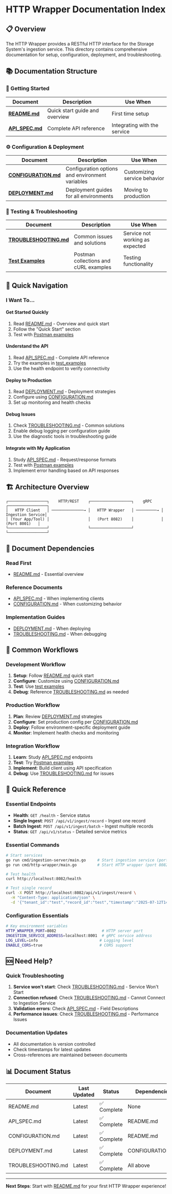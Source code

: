 # HTTP Wrapper Documentation Index

## 📋 Overview
The HTTP Wrapper provides a RESTful HTTP interface for the Storage System's ingestion service. This directory contains comprehensive documentation for setup, configuration, deployment, and troubleshooting.

## 📚 Documentation Structure

### 🚀 Getting Started
| Document | Description | Use When |
|----------|-------------|----------|
| **[README.md](README.md)** | Quick start guide and overview | First time setup |
| **[API_SPEC.md](API_SPEC.md)** | Complete API reference | Integrating with the service |

### ⚙️ Configuration & Deployment  
| Document | Description | Use When |
|----------|-------------|----------|
| **[CONFIGURATION.md](CONFIGURATION.md)** | Configuration options and environment variables | Customizing service behavior |
| **[DEPLOYMENT.md](DEPLOYMENT.md)** | Deployment guides for all environments | Moving to production |

### 🔧 Testing & Troubleshooting
| Document | Description | Use When |
|----------|-------------|----------|
| **[TROUBLESHOOTING.md](TROUBLESHOOTING.md)** | Common issues and solutions | Service not working as expected |
| **[Test Examples](../../test_examples/)** | Postman collections and cURL examples | Testing functionality |

## 🎯 Quick Navigation

### I Want To...

#### **Get Started Quickly**
1. Read [README.md](README.md) - Overview and quick start
2. Follow the "Quick Start" section
3. Test with [Postman examples](../../test_examples/postman_http_examples.md)

#### **Understand the API**
1. Read [API_SPEC.md](API_SPEC.md) - Complete API reference
2. Try the examples in [test_examples](../../test_examples/)
3. Use the health endpoint to verify connectivity

#### **Deploy to Production**
1. Read [DEPLOYMENT.md](DEPLOYMENT.md) - Deployment strategies
2. Configure using [CONFIGURATION.md](CONFIGURATION.md)
3. Set up monitoring and health checks

#### **Debug Issues**
1. Check [TROUBLESHOOTING.md](TROUBLESHOOTING.md) - Common solutions
2. Enable debug logging per configuration guide
3. Use the diagnostic tools in troubleshooting guide

#### **Integrate with My Application**
1. Study [API_SPEC.md](API_SPEC.md) - Request/response formats
2. Test with [Postman examples](../../test_examples/postman_http_examples.md)
3. Implement error handling based on API responses

## 🏗️ Architecture Overview

```
┌─────────────────┐    HTTP/REST    ┌──────────────────┐    gRPC    ┌─────────────────┐
│   HTTP Client   │ ──────────────→ │   HTTP Wrapper   │ ─────────→ │ Ingestion Service│
│ (Your App/Tool) │                 │   (Port 8082)    │            │   (Port 8001)   │
└─────────────────┘                 └──────────────────┘            └─────────────────┘
```

## 📖 Document Dependencies

### Read First
- [README.md](README.md) - Essential overview

### Reference Documents
- [API_SPEC.md](API_SPEC.md) - When implementing clients
- [CONFIGURATION.md](CONFIGURATION.md) - When customizing behavior

### Implementation Guides
- [DEPLOYMENT.md](DEPLOYMENT.md) - When deploying
- [TROUBLESHOOTING.md](TROUBLESHOOTING.md) - When debugging

## 🔄 Common Workflows

### Development Workflow
1. **Setup**: Follow [README.md](README.md) quick start
2. **Configure**: Customize using [CONFIGURATION.md](CONFIGURATION.md)
3. **Test**: Use [test examples](../../test_examples/)
4. **Debug**: Reference [TROUBLESHOOTING.md](TROUBLESHOOTING.md) as needed

### Production Workflow  
1. **Plan**: Review [DEPLOYMENT.md](DEPLOYMENT.md) strategies
2. **Configure**: Set production config per [CONFIGURATION.md](CONFIGURATION.md)
3. **Deploy**: Follow environment-specific deployment guide
4. **Monitor**: Implement health checks and monitoring

### Integration Workflow
1. **Learn**: Study [API_SPEC.md](API_SPEC.md) endpoints
2. **Test**: Try [Postman examples](../../test_examples/postman_http_examples.md)
3. **Implement**: Build client using API specification
4. **Debug**: Use [TROUBLESHOOTING.md](TROUBLESHOOTING.md) for issues

## 📝 Quick Reference

### Essential Endpoints
- **Health**: `GET /health` - Service status
- **Single Ingest**: `POST /api/v1/ingest/record` - Ingest one record
- **Batch Ingest**: `POST /api/v1/ingest/batch` - Ingest multiple records
- **Status**: `GET /api/v1/status` - Detailed service metrics

### Essential Commands
```bash
# Start services
go run cmd/ingestion-server/main.go     # Start ingestion service (port 8001)
go run cmd/http-wrapper/main.go         # Start HTTP wrapper (port 8082)

# Test health
curl http://localhost:8082/health

# Test single record
curl -X POST http://localhost:8082/api/v1/ingest/record \
  -H "Content-Type: application/json" \
  -d '{"tenant_id":"test","record_id":"test","timestamp":"2025-07-12T14:30:00Z","data":{"tenant_id":"test","id":"test","timestamp":"2025-07-12T14:30:00Z","data":{}}}'
```

### Configuration Essentials
```bash
# Key environment variables
HTTP_WRAPPER_PORT=8082                    # HTTP server port
INGESTION_SERVICE_ADDRESS=localhost:8001  # gRPC service address
LOG_LEVEL=info                           # Logging level
ENABLE_CORS=true                         # CORS support
```

## 🆘 Need Help?

### Quick Troubleshooting
1. **Service won't start**: Check [TROUBLESHOOTING.md](TROUBLESHOOTING.md) - Service Won't Start
2. **Connection refused**: Check [TROUBLESHOOTING.md](TROUBLESHOOTING.md) - Cannot Connect to Ingestion Service  
3. **Validation errors**: Check [API_SPEC.md](API_SPEC.md) - Field Descriptions
4. **Performance issues**: Check [TROUBLESHOOTING.md](TROUBLESHOOTING.md) - Performance Issues

### Documentation Updates
- All documentation is version controlled
- Check timestamps for latest updates
- Cross-references are maintained between documents

## 📊 Document Status

| Document | Last Updated | Status | Dependencies |
|----------|--------------|--------|--------------|
| README.md | Latest | ✅ Complete | None |
| API_SPEC.md | Latest | ✅ Complete | README.md |
| CONFIGURATION.md | Latest | ✅ Complete | README.md |
| DEPLOYMENT.md | Latest | ✅ Complete | CONFIGURATION.md |
| TROUBLESHOOTING.md | Latest | ✅ Complete | All above |

---

**Next Steps**: Start with [README.md](README.md) for your first HTTP Wrapper experience!
